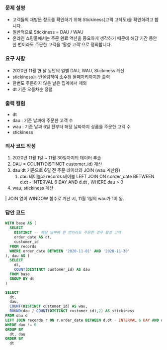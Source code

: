 ### 문제 설명
- 고객들의 재방문 정도를 확인하기 위해 Stickiness(고객 고착도)를 확인하려고 합니다.
- 일반적으로 Stickiness = DAU / WAU
- 온라인 쇼핑몰에서는 주문 완료 액션을 중요하게 생각하기 때문에 해당 기간 동안 한 번이라도 주문한 고객을 '활성 고객'으로 정의합니다.

### 요구 사항
- 2020년 11월 한 달 동안의 일별 DAU, WAU, Stickiness 계산
- stickiness는 반올림하여 소수점 둘째자리까지만 출력
- 한번도 주문하지 않은 날은 집계에서 제외
- dt 기준 오름차순 정렬

### 출력 컬럼
- dt
- dau : 기준 날짜에 주문한 고객 수
- wau : 기준 날짜 6일 전부터 해당 날짜까지 상품을 주문한 고객 수
- stickiness

### 의사 코드 작성
1. 2020년 11월 1일 ~ 11월 30일까지의 데이터 추출
2. DAU = COUNT(DISTINCT customer_id) 계산
3. dau dt 기준으로 6일 전 주문 데이터와 JOIN (wau 계산용)
   1. dau 테이블과 records 테이블 LEFT JOIN ON r.order_date BETWEEN d.dt - INTERVAL 6 DAY AND d.dt , WHERE dau > 0 
4. wau, stickiness 계산

  | JOIN 없이 WINDOW 함수로 계산 시, 11월 1일의 wau가 1이 됨.

### 답안 코드
``` sql
WITH base AS (
  SELECT
    DISTINCT -- 해당 날짜에 한 번이라도 주문한 경우 활성 고객
    order_date AS dt,
    customer_id
  FROM records
  WHERE order_date BETWEEN '2020-11-01' AND '2020-11-30'
), dau AS (
  SELECT
    dt,
    COUNT(DISTINCT customer_id) AS dau
  FROM base
  GROUP BY dt
)

SELECT
  dt,
  dau,
  COUNT(DISTINCT customer_id) AS wau,
  ROUND(dau / COUNT(DISTINCT customer_id),2) AS stickiness
FROM dau d
LEFT JOIN records r ON r.order_date BETWEEN d.dt - INTERVAL 6 DAY AND d.dt
WHERE dau != 0
GROUP BY
  dt, dau
ORDER BY 
  dt
```